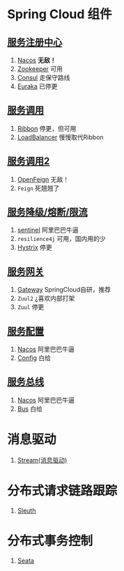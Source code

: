 # Spring Cloud 组件

## [服务注册中心](https://github.com/andochiwa/SpringCloud/blob/master/Notes/%E6%9C%8D%E5%8A%A1%E6%B3%A8%E5%86%8C.md)

1. [Nacos](https://github.com/andochiwa/SpringCloud/blob/master/Notes/Nacos.md) **无敌！**
2. [Zookeeper](https://github.com/andochiwa/SpringCloud/blob/master/Notes/zookeeper.md) 可用
3. [Consul](https://github.com/andochiwa/SpringCloud/blob/master/Notes/Consul.md) 走保守路线
4. [Euraka](https://github.com/andochiwa/SpringCloud/blob/master/Notes/Eureka.md) 已停更

## [服务调用](https://github.com/andochiwa/SpringCloud/blob/master/Notes/%E6%9C%8D%E5%8A%A1%E8%B0%83%E7%94%A8.md)

1. [Ribbon](https://github.com/andochiwa/SpringCloud/blob/master/Notes/Ribbon.md) 停更，但可用
2. [LoadBalancer](https://github.com/andochiwa/SpringCloud/blob/master/Notes/Ribbon.md) 慢慢取代Ribbon

## [服务调用2](https://github.com/andochiwa/SpringCloud/blob/master/Notes/%E6%9C%8D%E5%8A%A1%E8%B0%83%E7%94%A8.md)

1. [OpenFeign](https://github.com/andochiwa/SpringCloud/blob/master/Notes/OpenFeign.md) 无敌！
2. `Feign` 死翘翘了

## [服务降级/熔断/限流](https://github.com/andochiwa/SpringCloud/blob/master/Notes/%E6%9C%8D%E5%8A%A1%E9%99%8D%E7%BA%A7.md)

1. [sentinel](https://github.com/andochiwa/SpringCloud/blob/master/Notes/Sentinel.md) 阿里巴巴牛逼
2. `resilience4j` 可用，国内用的少
3. [Hystrix](https://github.com/andochiwa/SpringCloud/blob/master/Notes/Hystrix.md) 停更

## [服务网关](https://github.com/andochiwa/SpringCloud/blob/master/Notes/%E6%9C%8D%E5%8A%A1%E7%BD%91%E5%85%B3.md)

1. [Gateway](https://github.com/andochiwa/SpringCloud/blob/master/Notes/Gateway.md) SpringCloud自研，推荐
2. `Zuul2` ¿喜欢内部打架
3. `Zuul` 停更

## [服务配置](https://github.com/andochiwa/SpringCloud/blob/master/Notes/%E6%9C%8D%E5%8A%A1%E9%85%8D%E7%BD%AE.md)

1. [Nacos](https://github.com/andochiwa/SpringCloud/blob/master/Notes/Nacos.md) 阿里巴巴牛逼
2. [Config](https://github.com/andochiwa/SpringCloud/blob/master/Notes/Config.md) 白给

## [服务总线](https://github.com/andochiwa/SpringCloud/blob/master/Notes/%E6%9C%8D%E5%8A%A1%E6%80%BB%E7%BA%BF.md)

1. [Nacos](https://github.com/andochiwa/SpringCloud/blob/master/Notes/Nacos.md) 阿里巴巴牛逼
2. [Bus](https://github.com/andochiwa/SpringCloud/blob/master/Notes/Bus.md) 白给

# 消息驱动

1. [Stream(消息驱动)](https://github.com/andochiwa/SpringCloud/blob/master/Notes/Stream.md)

# 分布式请求链路跟踪

1. [Sleuth](https://github.com/andochiwa/SpringCloud/blob/master/Notes/Sleuth.md)

# 分布式事务控制

1. [Seata](https://github.com/andochiwa/SpringCloud/blob/master/Notes/Seata.md)